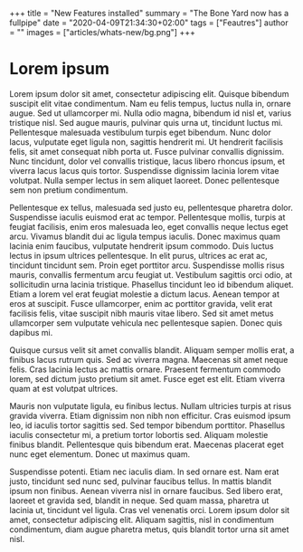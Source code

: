 +++
title = "New Features installed"
summary = "The Bone Yard now has a fullpipe"
date = "2020-04-09T21:34:30+02:00"
tags = ["Feautres"]
author = ""
images = ["articles/whats-new/bg.png"]
+++



# Lorem ipsum
Lorem ipsum dolor sit amet, consectetur adipiscing elit. Quisque bibendum suscipit elit vitae condimentum. Nam eu felis tempus, luctus nulla in, ornare augue. Sed ut ullamcorper mi. Nulla odio magna, bibendum id nisl et, varius tristique nisl. Sed augue mauris, pulvinar quis urna ut, tincidunt luctus mi. Pellentesque malesuada vestibulum turpis eget bibendum. Nunc dolor lacus, vulputate eget ligula non, sagittis hendrerit mi. Ut hendrerit facilisis felis, sit amet consequat nibh porta ut. Fusce pulvinar convallis dignissim. Nunc tincidunt, dolor vel convallis tristique, lacus libero rhoncus ipsum, et viverra lacus lacus quis tortor. Suspendisse dignissim lacinia lorem vitae volutpat. Nulla semper lectus in sem aliquet laoreet. Donec pellentesque sem non pretium condimentum.

Pellentesque ex tellus, malesuada sed justo eu, pellentesque pharetra dolor. Suspendisse iaculis euismod erat ac tempor. Pellentesque mollis, turpis at feugiat facilisis, enim eros malesuada leo, eget convallis neque lectus eget arcu. Vivamus blandit dui ac ligula tempus iaculis. Donec maximus quam lacinia enim faucibus, vulputate hendrerit ipsum commodo. Duis luctus lectus in ipsum ultrices pellentesque. In elit purus, ultrices ac erat ac, tincidunt tincidunt sem. Proin eget porttitor arcu. Suspendisse mollis risus mauris, convallis fermentum arcu feugiat ut. Vestibulum sagittis orci odio, at sollicitudin urna lacinia tristique. Phasellus tincidunt leo id bibendum aliquet. Etiam a lorem vel erat feugiat molestie a dictum lacus. Aenean tempor at eros at suscipit. Fusce ullamcorper, enim ac porttitor gravida, velit erat facilisis felis, vitae suscipit nibh mauris vitae libero. Sed sit amet metus ullamcorper sem vulputate vehicula nec pellentesque sapien. Donec quis dapibus mi.

Quisque cursus velit sit amet convallis blandit. Aliquam semper mollis erat, a finibus lacus rutrum quis. Sed ac viverra magna. Maecenas sit amet neque felis. Cras lacinia lectus ac mattis ornare. Praesent fermentum commodo lorem, sed dictum justo pretium sit amet. Fusce eget est elit. Etiam viverra quam at est volutpat ultrices.

Mauris non vulputate ligula, eu finibus lectus. Nullam ultricies turpis at risus gravida viverra. Etiam dignissim non nibh non efficitur. Cras euismod ipsum leo, id iaculis tortor sagittis sed. Sed tempor bibendum porttitor. Phasellus iaculis consectetur mi, a pretium tortor lobortis sed. Aliquam molestie finibus blandit. Pellentesque quis bibendum erat. Maecenas placerat eget nunc eget elementum. Donec ut maximus quam.

Suspendisse potenti. Etiam nec iaculis diam. In sed ornare est. Nam erat justo, tincidunt sed nunc sed, pulvinar faucibus tellus. In mattis blandit ipsum non finibus. Aenean viverra nisl in ornare faucibus. Sed libero erat, laoreet et gravida sed, blandit in neque. Sed quam massa, pharetra ut lacinia ut, tincidunt vel ligula. Cras vel venenatis orci. Lorem ipsum dolor sit amet, consectetur adipiscing elit. Aliquam sagittis, nisl in condimentum condimentum, diam augue pharetra metus, quis blandit tortor urna sit amet nisl. 